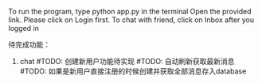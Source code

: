 To run the program, type python app.py in the terminal
Open the provided link.
Please click on Login first.
To chat with friend, click on Inbox after you logged in



待完成功能：

1. chat
    #TODO: 创建新用户功能待实现
    #TODO: 自动刷新获取最新消息
    #TODO: 如果是新用户直接注册的时候创建并获取全部消息存入database